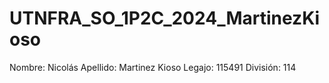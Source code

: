 # UTNFRA_SO_1P2C_2024_MartinezKioso

Nombre: Nicolás
Apellido: Martinez Kioso
Legajo: 115491
División: 114

